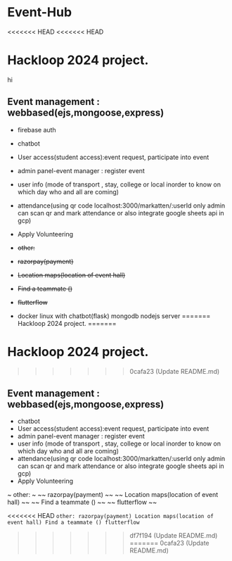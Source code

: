 # Event-Hub
<<<<<<< HEAD
<<<<<<< HEAD
# Hackloop 2024 project.
hi

## Event management : webbased(ejs,mongoose,express) 
* firebase auth
* chatbot
* User access(student access):event request, participate into event
* admin panel-event manager : register event
* user info (mode of transport , stay, college or local inorder to know on which day who and all are coming)
* attendance(using qr code localhost:3000/markatten/:userId only admin can scan qr and mark attendance  or also integrate google sheets api in gcp)
* Apply Volunteering

* ~~other:~~
* ~~razorpay(payment)~~
* ~~Location maps(location of event hall)~~
* ~~Find a teammate ()~~
* ~~flutterflow~~

* docker linux with chatbot(flask) mongodb nodejs server
=======
Hackloop 2024 project.
=======
# Hackloop 2024 project.
>>>>>>> 0cafa23 (Update README.md)


## Event management : webbased(ejs,mongoose,express) 
* chatbot
* User access(student access):event request, participate into event
* admin panel-event manager : register event
* user info (mode of transport , stay, college or local inorder to know on which day who and all are coming)
* attendance(using qr code localhost:3000/markatten/:userId only admin can scan qr and mark attendance  or also integrate google sheets api in gcp)
* Apply Volunteering

~ other: ~
~~ razorpay(payment) ~~
~~ Location maps(location of event hall) ~~
~~ Find a teammate () ~~
~~ flutterflow ~~

<<<<<<< HEAD
`
other:
razorpay(payment)
Location maps(location of event hall)
Find a teammate ()
flutterflow
`
>>>>>>> df7f194 (Update README.md)
=======
>>>>>>> 0cafa23 (Update README.md)
